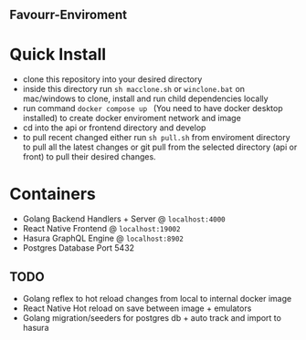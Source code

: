 ## Favourr-Enviroment

# Quick Install

- clone this repository into your desired directory
- inside this directory run `sh macclone.sh` or `winclone.bat` on mac/windows to clone, install and run child dependencies locally
- run command `docker compose up ` (You need to have docker desktop installed) to create docker enviroment network and image
- cd into the api or frontend directory and develop
- to pull recent changed either run `sh pull.sh` from enviroment directory to pull all the latest changes or git pull from the selected directory (api or front) to pull their desired changes.

# Containers

- Golang Backend Handlers + Server @ `localhost:4000`
- React Native Frontend @ `localhost:19002`
- Hasura GraphQL Engine @ `localhost:8902`
- Postgres Database Port 5432

## TODO

- Golang reflex to hot reload changes from local to internal docker image
- React Native Hot reload on save between image + emulators
- Golang migration/seeders for postgres db + auto track and import to hasura

